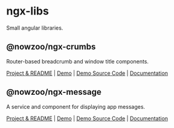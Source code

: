 # ngx-libs

Small angular libraries.

## @nowzoo/ngx-crumbs
Router-based breadcrumb and window title components.

[Project & README](https://github.com/nowzoo/ngx-libs/tree/master/projects/ngx-crumbs)
|
[Demo](https://nowzoo.github.io/ngx-libs/ngx-crumbs/)
|
[Demo Source Code](https://github.com/nowzoo/ngx-libs/tree/master/projects/ngx-crumbs-demo/src/app)
|
[Documentation](https://nowzoo.github.io/ngx-libs/ngx-crumbs/docs/)

## @nowzoo/ngx-message
A service and component for displaying app messages.

[Project & README](https://github.com/nowzoo/ngx-libs/tree/master/projects/ngx-message)
|
[Demo](https://nowzoo.github.io/ngx-libs/ngx-message/)
|
[Demo Source Code](https://github.com/nowzoo/ngx-libs/tree/master/projects/ngx-message-demo/src/app)
|
[Documentation](https://nowzoo.github.io/ngx-libs/ngx-message/docs/)
